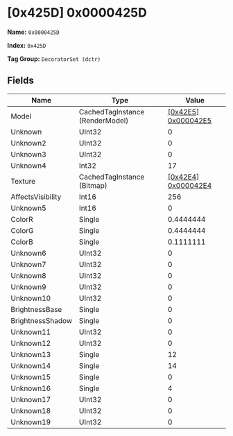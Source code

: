 # [0x425D] 0x0000425D

**Name:** ```0x0000425D```

**Index:** ```0x425D```

**Tag Group:** ```DecoratorSet (dctr)```

## Fields

Name	| Type	| Value
---	|---	|---	|
Model	|CachedTagInstance (RenderModel)	|[[0x42E5] 0x000042E5](../RenderModel/42E5.md)
Unknown	|UInt32	|0
Unknown2	|UInt32	|0
Unknown3	|UInt32	|0
Unknown4	|Int32	|17
Texture	|CachedTagInstance (Bitmap)	|[[0x42E4] 0x000042E4](../Bitmap/42E4.md)
AffectsVisibility	|Int16	|256
Unknown5	|Int16	|0
ColorR	|Single	|0.4444444
ColorG	|Single	|0.4444444
ColorB	|Single	|0.1111111
Unknown6	|UInt32	|0
Unknown7	|UInt32	|0
Unknown8	|UInt32	|0
Unknown9	|UInt32	|0
Unknown10	|UInt32	|0
BrightnessBase	|Single	|0
BrightnessShadow	|Single	|0
Unknown11	|UInt32	|0
Unknown12	|UInt32	|0
Unknown13	|Single	|12
Unknown14	|Single	|14
Unknown15	|Single	|0
Unknown16	|Single	|4
Unknown17	|UInt32	|0
Unknown18	|UInt32	|0
Unknown19	|UInt32	|0


